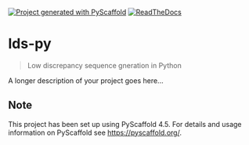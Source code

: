 <!-- These are examples of badges you might want to add to your README:
     please update the URLs accordingly

[![Built Status](https://api.cirrus-ci.com/github/<USER>/lds-py.svg?branch=main)](https://cirrus-ci.com/github/<USER>/lds-py)
[![ReadTheDocs](https://readthedocs.org/projects/lds-py/badge/?version=latest)](https://lds-py.readthedocs.io/en/stable/)
[![Coveralls](https://img.shields.io/coveralls/github/<USER>/lds-py/main.svg)](https://coveralls.io/r/<USER>/lds-py)
[![PyPI-Server](https://img.shields.io/pypi/v/lds-py.svg)](https://pypi.org/project/lds-py/)
[![Conda-Forge](https://img.shields.io/conda/vn/conda-forge/lds-py.svg)](https://anaconda.org/conda-forge/lds-py)
[![Monthly Downloads](https://pepy.tech/badge/lds-py/month)](https://pepy.tech/project/lds-py)
[![Twitter](https://img.shields.io/twitter/url/http/shields.io.svg?style=social&label=Twitter)](https://twitter.com/lds-py)
-->

[![Project generated with PyScaffold](https://img.shields.io/badge/-PyScaffold-005CA0?logo=pyscaffold)](https://pyscaffold.org/)
[![ReadTheDocs](https://readthedocs.org/projects/lds-py/badge/?version=latest)](https://lds-py.readthedocs.io/en/stable/)

# lds-py

> Low discrepancy sequence gneration in Python

A longer description of your project goes here...


<!-- pyscaffold-notes -->

## Note

This project has been set up using PyScaffold 4.5. For details and usage
information on PyScaffold see https://pyscaffold.org/.
